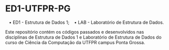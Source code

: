 # ED1-UTFPR-PG

    • ED1 - Estrutura de Dados 1;
    • LAB - Laboratório de Estrutura de Dados.

Este repositório contém os códigos passados e desenvolvidos nas disciplinas de Estrutura de Dados 1 e Laboratório de Estrutura de Dados do curso de Ciência da Computação da UTFPR campus Ponta Grossa.
